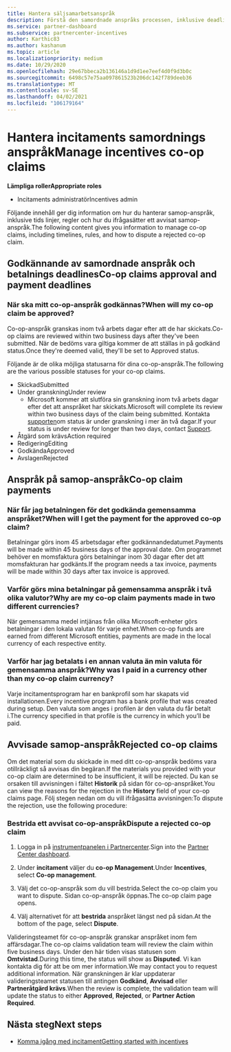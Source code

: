 ```yaml
---
title: Hantera säljsamarbetsanspråk
description: Förstå den samordnade anspråks processen, inklusive deadlines, valuta problem och hur man ifrågasätter ett avvisat samop-anspråk.
ms.service: partner-dashboard
ms.subservice: partnercenter-incentives
author: Karthic83
ms.author: kashanum
ms.topic: article
ms.localizationpriority: medium
ms.date: 10/29/2020
ms.openlocfilehash: 29e67bbeca2b136146a1d9d1ee7eef4d0f9d3b0c
ms.sourcegitcommit: 6498c57e75aa097861523b206dc142f789deeb36
ms.translationtype: MT
ms.contentlocale: sv-SE
ms.lasthandoff: 04/02/2021
ms.locfileid: "106179164"
---
```

# <a name="manage-incentives-co-op-claims"></a><span data-ttu-id="24085-103">Hantera incitaments samordnings anspråk</span><span class="sxs-lookup"><span data-stu-id="24085-103">Manage incentives co-op claims</span></span>

<span data-ttu-id="24085-104">**Lämpliga roller**</span><span class="sxs-lookup"><span data-stu-id="24085-104">**Appropriate roles**</span></span>

- <span data-ttu-id="24085-105">Incitaments administratör</span><span class="sxs-lookup"><span data-stu-id="24085-105">Incentives admin</span></span>

<span data-ttu-id="24085-106">Följande innehåll ger dig information om hur du hanterar samop-anspråk, inklusive tids linjer, regler och hur du ifrågasätter ett avvisat samop-anspråk.</span><span class="sxs-lookup"><span data-stu-id="24085-106">The following content gives you information to manage co-op claims, including timelines, rules, and how to dispute a rejected co-op claim.</span></span>

## <a name="co-op-claims-approval-and-payment-deadlines"></a><span data-ttu-id="24085-107">Godkännande av samordnade anspråk och betalnings deadlines</span><span class="sxs-lookup"><span data-stu-id="24085-107">Co-op claims approval and payment deadlines</span></span>

### <a name="when-will-my-co-op-claim-be-approved"></a><span data-ttu-id="24085-108">När ska mitt co-op-anspråk godkännas?</span><span class="sxs-lookup"><span data-stu-id="24085-108">When will my co-op claim be approved?</span></span>

<span data-ttu-id="24085-109">Co-op-anspråk granskas inom två arbets dagar efter att de har skickats.</span><span class="sxs-lookup"><span data-stu-id="24085-109">Co-op claims are reviewed within two business days after they've been submitted.</span></span> <span data-ttu-id="24085-110">När de bedöms vara giltiga kommer de att ställas in på godkänd status.</span><span class="sxs-lookup"><span data-stu-id="24085-110">Once they're deemed valid, they'll be set to Approved status.</span></span>  

<span data-ttu-id="24085-111">Följande är de olika möjliga statusarna för dina co-op-anspråk.</span><span class="sxs-lookup"><span data-stu-id="24085-111">The following are the various possible statuses for your co-op claims.</span></span>

- <span data-ttu-id="24085-112">Skickad</span><span class="sxs-lookup"><span data-stu-id="24085-112">Submitted</span></span>
- <span data-ttu-id="24085-113">Under granskning</span><span class="sxs-lookup"><span data-stu-id="24085-113">Under review</span></span>
  - <span data-ttu-id="24085-114">Microsoft kommer att slutföra sin granskning inom två arbets dagar efter det att anspråket har skickats.</span><span class="sxs-lookup"><span data-stu-id="24085-114">Microsoft will complete its review within two business days of the claim being submitted.</span></span> <span data-ttu-id="24085-115">Kontakta [supporten](https://partner.microsoft.com/dashboard/support/incentives/servicerequests?category=incentives)om status är under granskning i mer än två dagar.</span><span class="sxs-lookup"><span data-stu-id="24085-115">If your status is under review for longer than two days, contact [Support](https://partner.microsoft.com/dashboard/support/incentives/servicerequests?category=incentives).</span></span>
- <span data-ttu-id="24085-116">Åtgärd som krävs</span><span class="sxs-lookup"><span data-stu-id="24085-116">Action required</span></span>
- <span data-ttu-id="24085-117">Redigering</span><span class="sxs-lookup"><span data-stu-id="24085-117">Editing</span></span>
- <span data-ttu-id="24085-118">Godkända</span><span class="sxs-lookup"><span data-stu-id="24085-118">Approved</span></span>
- <span data-ttu-id="24085-119">Avslagen</span><span class="sxs-lookup"><span data-stu-id="24085-119">Rejected</span></span>

## <a name="co-op-claim-payments"></a><span data-ttu-id="24085-120">Anspråk på samop-anspråk</span><span class="sxs-lookup"><span data-stu-id="24085-120">Co-op claim payments</span></span>

### <a name="when-will-i-get-the-payment-for-the-approved-co-op-claim"></a><span data-ttu-id="24085-121">När får jag betalningen för det godkända gemensamma anspråket?</span><span class="sxs-lookup"><span data-stu-id="24085-121">When will I get the payment for the approved co-op claim?</span></span>

<span data-ttu-id="24085-122">Betalningar görs inom 45 arbetsdagar efter godkännandedatumet.</span><span class="sxs-lookup"><span data-stu-id="24085-122">Payments will be made within 45 business days of the approval date.</span></span> <span data-ttu-id="24085-123">Om programmet behöver en momsfaktura görs betalningar inom 30 dagar efter det att momsfakturan har godkänts.</span><span class="sxs-lookup"><span data-stu-id="24085-123">If the program needs a tax invoice, payments will be made within 30 days after tax invoice is approved.</span></span>

### <a name="why-are-my-co-op-claim-payments-made-in-two-different-currencies"></a><span data-ttu-id="24085-124">Varför görs mina betalningar på gemensamma anspråk i två olika valutor?</span><span class="sxs-lookup"><span data-stu-id="24085-124">Why are my co-op claim payments made in two different currencies?</span></span>

<span data-ttu-id="24085-125">När gemensamma medel intjänas från olika Microsoft-enheter görs betalningar i den lokala valutan för varje enhet.</span><span class="sxs-lookup"><span data-stu-id="24085-125">When co-op funds are earned from different Microsoft entities, payments are made in the local currency of each respective entity.</span></span>  

### <a name="why-was-i-paid-in-a-currency-other-than-my-co-op-claim-currency"></a><span data-ttu-id="24085-126">Varför har jag betalats i en annan valuta än min valuta för gemensamma anspråk?</span><span class="sxs-lookup"><span data-stu-id="24085-126">Why was I paid in a currency other than my co-op claim currency?</span></span>

<span data-ttu-id="24085-127">Varje incitamentsprogram har en bankprofil som har skapats vid installationen.</span><span class="sxs-lookup"><span data-stu-id="24085-127">Every incentive program has a bank profile that was created during setup.</span></span> <span data-ttu-id="24085-128">Den valuta som anges i profilen är den valuta du får betalt i.</span><span class="sxs-lookup"><span data-stu-id="24085-128">The currency specified in that profile is the currency in which you’ll be paid.</span></span>

## <a name="rejected-co-op-claims"></a><span data-ttu-id="24085-129">Avvisade samop-anspråk</span><span class="sxs-lookup"><span data-stu-id="24085-129">Rejected co-op claims</span></span>

<span data-ttu-id="24085-130">Om det material som du skickade in med ditt co-op-anspråk bedöms vara otillräckligt så avvisas din begäran.</span><span class="sxs-lookup"><span data-stu-id="24085-130">If the materials you provided with your co-op claim are determined to be insufficient, it will be rejected.</span></span> <span data-ttu-id="24085-131">Du kan se orsaken till avvisningen i fältet **Historik** på sidan för co-op-anspråket.</span><span class="sxs-lookup"><span data-stu-id="24085-131">You can view the reasons for the rejection in the **History** field of your co-op claims page.</span></span> <span data-ttu-id="24085-132">Följ stegen nedan om du vill ifrågasätta avvisningen:</span><span class="sxs-lookup"><span data-stu-id="24085-132">To dispute the rejection, use the following procedure:</span></span>

### <a name="dispute-a-rejected-co-op-claim"></a><span data-ttu-id="24085-133">Bestrida ett avvisat co-op-anspråk</span><span class="sxs-lookup"><span data-stu-id="24085-133">Dispute a rejected co-op claim</span></span>

1. <span data-ttu-id="24085-134">Logga in på [instrumentpanelen i Partnercenter](https://partner.microsoft.com/dashboard/).</span><span class="sxs-lookup"><span data-stu-id="24085-134">Sign into the [Partner Center dashboard](https://partner.microsoft.com/dashboard/).</span></span>

2. <span data-ttu-id="24085-135">Under **incitament** väljer du **co-op Management**.</span><span class="sxs-lookup"><span data-stu-id="24085-135">Under **Incentives**, select **Co-op management**.</span></span>

3. <span data-ttu-id="24085-136">Välj det co-op-anspråk som du vill bestrida.</span><span class="sxs-lookup"><span data-stu-id="24085-136">Select the co-op claim you want to dispute.</span></span> <span data-ttu-id="24085-137">Sidan co-op-anspråk öppnas.</span><span class="sxs-lookup"><span data-stu-id="24085-137">The co-op claim page opens.</span></span>

4. <span data-ttu-id="24085-138">Välj alternativet för att **bestrida** anspråket längst ned på sidan.</span><span class="sxs-lookup"><span data-stu-id="24085-138">At the bottom of the page, select **Dispute**.</span></span>

<span data-ttu-id="24085-139">Valideringsteamet för co-op-anspråk granskar anspråket inom fem affärsdagar.</span><span class="sxs-lookup"><span data-stu-id="24085-139">The co-op claims validation team will review the claim within five business days.</span></span> <span data-ttu-id="24085-140">Under den här tiden visas statusen som **Omtvistad**.</span><span class="sxs-lookup"><span data-stu-id="24085-140">During this time, the status will show as **Disputed**.</span></span> <span data-ttu-id="24085-141">Vi kan kontakta dig för att be om mer information.</span><span class="sxs-lookup"><span data-stu-id="24085-141">We may contact you to request additional information.</span></span> <span data-ttu-id="24085-142">När granskningen är klar uppdaterar valideringsteamet statusen till antingen **Godkänd**, **Avvisad** eller **Partneråtgärd krävs**.</span><span class="sxs-lookup"><span data-stu-id="24085-142">When the review is complete, the validation team will update the status to either **Approved**, **Rejected**, or **Partner Action Required**.</span></span>

## <a name="next-steps"></a><span data-ttu-id="24085-143">Nästa steg</span><span class="sxs-lookup"><span data-stu-id="24085-143">Next steps</span></span>

- [<span data-ttu-id="24085-144">Komma igång med incitament</span><span class="sxs-lookup"><span data-stu-id="24085-144">Getting started with incentives</span></span>](incentives-get-started-intro.md)

